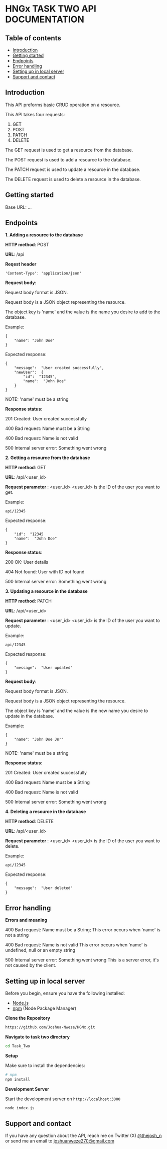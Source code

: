 
# HNGx TASK TWO API DOCUMENTATION

  

## Table of contents

  

-  <a  href="#introduction">Introduction</a>
-  <a  href="#getting-started">Getting started</a>
-  <a  href="#endpoints">Endpoints</a>
-  <a  href="#error-handling">Error handling</a>
-  <a  href="#setting-up-in-local-server">Setting up in local server</a>
- <a  href="#support-and-contact">Support and contact</a>

## Introduction

This API preforms basic CRUD operation on a resource.

This API takes four requests:

1. GET
2. POST
3. PATCH
4. DELETE

The GET request is used to get a resource from the database.

The POST request is used to add a resource to the database.

The PATCH request is used to update a resource in the database.

The DELETE request is used to delete a resource in the database.


## Getting started

Base URL: ...

## Endpoints

**1. Adding a resource to the database**

**HTTP method**: POST

**URL**: /api

**Reqest header**

```
'Content-Type': 'application/json'
```

**Request body**:

Request body format is JSON.

Request body is a JSON object representing the resource.

The object key is 'name' and the value is the name you desire to add to the database.

Example:

    {
	    "name": "John Doe"
    }

  
Expected response:
```
{
	"message":  "User created successfully",
	"newUser":  {
		"id":  "12345",
		"name":  "John Doe"
	}
}
```
NOTE: 'name' must be a string

**Response status**:

201 Created: User created successfully

400 Bad request: Name must be a String

400 Bad request: Name is not valid

500 Internal server error: Something went wrong

**2. Getting a resource from the database**

**HTTP method**: GET

**URL**: /api/<user_id>

**Request parameter** : <user_id>
<user_id> is the ID of the user you want to get.

Example:

```
api/12345
```

Expected response:

    {
		"id":  "12345
		"name":  "John Doe"
	}

**Response status**:

200 OK: User details

404 Not found: User with ID not found

500 Internal server error: Something went wrong

**3. Updating a resource in the database**

**HTTP method**: PATCH

**URL**: /api/<user_id>

**Request parameter** : <user_id>
<user_id> is the ID of the user you want to update.

  

Example:

```
api/12345
```
Expected response:

    {
		"message":  "User updated"
	}

**Request body**:

Request body format is JSON.

Request body is a JSON object representing the resource.

The object key is 'name' and the value is the new name you desire to update in the database.

Example:

    {
	    "name": "John Doe Jnr"
    }

NOTE: 'name' must be a string

 **Response status**:

201 Created: User created successfully

400 Bad request: Name must be a String

400 Bad request: Name is not valid

500 Internal server error: Something went wrong

**4. Deleting a resource in the database**

**HTTP method**: DELETE

**URL**: /api/<user_id>

**Request parameter** : <user_id>
<user_id> is the ID of the user you want to delete.

Example:
```
api/12345
```
Expected response:

    {
		"message":  "User deleted"
	}

## Error handling

**Errors and meaning**

400 Bad request: Name must be a String;
This error occurs when 'name' is not a string

400 Bad request: Name is not valid
This error occurs when 'name' is undefined, null or an empty string

500 Internal server error: Something went wrong
This is a server error, it's not caused by the client.

  ## Setting up in local server
Before you begin, ensure you have the following installed:

- [Node.js](https://nodejs.org/)
- [npm](https://www.npmjs.com/) (Node Package Manager)

**Clone the Repository**
  ```bash
https://github.com/Joshua-Nweze/HGNx.git
```

**Navigate to task two directory**
```bash
cd Task_Two
```
**Setup**

Make sure to install the dependencies:
```bash
# npm
npm install
```
**Development Server**

Start the development server on `http://localhost:3000` 
```bash
node index.js
```
## Support and contact

If you have any question about the API, reach me on Twitter (X) [@thejosh_n](https://twitter.com/thejosh_n) or send me an email to joshuanweze270@gmail.com